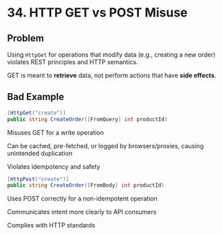 # 34. HTTP GET vs POST Misuse

## Problem

Using `HttpGet` for operations that modify data (e.g., creating a new order) violates REST principles and HTTP semantics.

GET is meant to **retrieve** data, not perform actions that have **side effects**.

## Bad Example

```csharp
[HttpGet("create")]
public string CreateOrder([FromQuery] int productId)
```

Misuses GET for a write operation

Can be cached, pre-fetched, or logged by browsers/proxies, causing unintended duplication

Violates idempotency and safety

```csharp
[HttpPost("create")]
public string CreateOrder([FromBody] int productId)
```

Uses POST correctly for a non-idempotent operation

Communicates intent more clearly to API consumers

Complies with HTTP standards